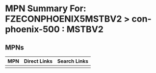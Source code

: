 



# MPN Summary For: FZECONPHOENIX5MSTBV2 > con-phoenix-500 : MSTBV2

## MPNs
  

|MPN|Direct Links|Search Links|
| :--- | :--- | :--- |
||||
